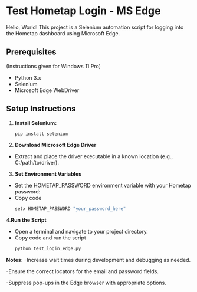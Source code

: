 # Test Hometap Login - MS Edge

Hello, World!
This project is a Selenium automation script for logging into the Hometap dashboard using Microsoft Edge.

## Prerequisites
(Instructions given for Windows 11 Pro)

- Python 3.x
- Selenium
- Microsoft Edge WebDriver

## Setup Instructions

1. **Install Selenium:**
   ```sh
   pip install selenium

2. **Download Microsoft Edge Driver**
- Extract and place the driver executable in a known location (e.g., C:/path/to/driver).

3. **Set Environment Variables**
- Set the HOMETAP_PASSWORD environment variable with your Hometap password:
- Copy code
    ```sh
    setx HOMETAP_PASSWORD "your_password_here"

4.**Run the Script**
- Open a terminal and navigate to your project directory.
- Copy code and run the script
    ```sh
    python test_login_edge.py


**Notes:**
-Increase wait times during development and debugging as needed.

-Ensure the correct locators for the email and password fields.

-Suppress pop-ups in the Edge browser with appropriate options.